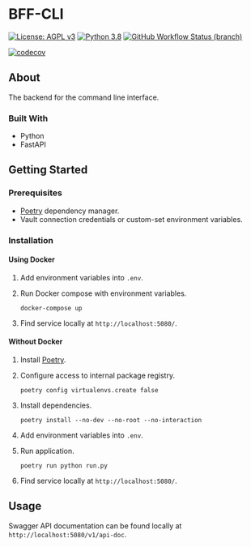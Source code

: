 # BFF-CLI
[![License: AGPL v3](https://img.shields.io/badge/License-AGPL_v3-blue.svg?style=for-the-badge)](https://www.gnu.org/licenses/agpl-3.0)
[![Python 3.8](https://img.shields.io/badge/python-3.8-green?style=for-the-badge)](https://www.python.org/)
[![GitHub Workflow Status (branch)](https://img.shields.io/github/workflow/status/PilotDataPlatform/bff-cli/CI/develop?style=for-the-badge)](https://github.com/PilotDataPlatform/bff-cli/actions/workflows/main.yml)

[![codecov](https://img.shields.io/codecov/c/github/PilotDataPlatform/bff-cli?style=for-the-badge)](https://codecov.io/gh/PilotDataPlatform/bff-cli)
## About
The backend for the command line interface.
### Built With
- Python
- FastAPI
## Getting Started

### Prerequisites
- [Poetry](https://python-poetry.org/) dependency manager.
- Vault connection credentials or custom-set environment variables.

### Installation
#### Using Docker
1. Add environment variables into `.env`.
2. Run Docker compose with environment variables.

       docker-compose up

2. Find service locally at `http://localhost:5080/`.

#### Without Docker
1. Install [Poetry](https://python-poetry.org/docs/#installation).
2. Configure access to internal package registry.

       poetry config virtualenvs.create false

3. Install dependencies.

       poetry install --no-dev --no-root --no-interaction

4. Add environment variables into `.env`.
5. Run application.

       poetry run python run.py

6. Find service locally at `http://localhost:5080/`.

## Usage
Swagger API documentation can be found locally at `http://localhost:5080/v1/api-doc`.
